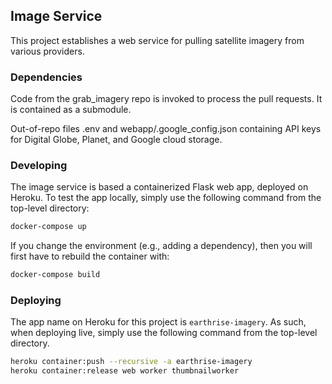 ## Image Service

This project establishes a web service for pulling satellite imagery from
various providers. 

### Dependencies 

Code from the grab_imagery repo is invoked to process the pull requests. It is contained as a submodule.

Out-of-repo files .env and webapp/.google_config.json containing API keys for Digital Globe, Planet, and Google cloud storage.

### Developing

The image service is based a containerized Flask web app, deployed on
Heroku.  To test the app locally, simply use the following command from the top-level
directory:

```bash
docker-compose up
```

If you change the environment (e.g., adding a dependency), then you will first
have to rebuild the container with:

```bash
docker-compose build
```

### Deploying

The app name on Heroku for this project is `earthrise-imagery`.  As such,
when deploying live, simply use the following command from the top-level
directory.

```bash
heroku container:push --recursive -a earthrise-imagery
heroku container:release web worker thumbnailworker

```
